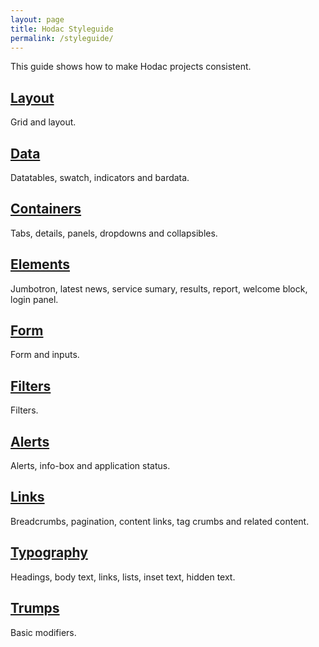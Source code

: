 ```yaml
---
layout: page
title: Hodac Styleguide
permalink: /styleguide/
---
```


<div class="grid-row">

<div class="column-two-thirds">

  <p class="lede">This guide shows how to make Hodac projects consistent.</p></div>

</div>


<div class="grid-row">

  <div class="column-third">
    <h2 class="heading-medium heading-index"><a href="/layout/">Layout</a></h2>
    <p>Grid and layout.</p>
  </div>

  <div class="column-third">
    <h2 class="heading-medium heading-index"><a href="/data/">Data</a></h2>
    <p>Datatables, swatch, indicators and bardata.</p>
  </div>


  <div class="column-third">
    <h2 class="heading-medium heading-index"><a href="/containers/">Containers</a></h2>
    <p>Tabs, details, panels, dropdowns and collapsibles.</p>
  </div>

</div>


<div class="grid-row">

  <div class="column-third">
    <h2 class="heading-medium heading-index"><a href="/elements/">Elements</a></h2>
    <p>Jumbotron, latest news, service sumary, results, report, welcome block, login panel.</p>
  </div>

  <div class="column-third">
    <h2 class="heading-medium heading-index"><a href="/form/">Form</a></h2>
    <p>Form and inputs.</p>
  </div>

  <div class="column-third">
    <h2 class="heading-medium heading-index"><a href="/filters/">Filters</a></h2>
    <p>Filters.</p>
  </div>

</div>

<div class="grid-row">

  <div class="column-third">
    <h2 class="heading-medium heading-index"><a href="/alerts/">Alerts</a></h2>
    <p>Alerts, info-box and application status.</p>
  </div>

  <div class="column-third">
    <h2 class="heading-medium heading-index"><a href="/links/">Links</a></h2>
    <p>Breadcrumbs, pagination, content links, tag crumbs and related content.</p>
  </div>

  <div class="column-third">
    <h2 class="heading-medium heading-index"><a href="/typography">Typography</a></h2>
    <p>Headings, body text, links, lists, inset text, hidden text.</p>
  </div>


</div>

<div class="grid-row">

  <div class="column-third">
    <h2 class="heading-medium heading-index"><a href="/trumps">Trumps</a></h2>
    <p>Basic modifiers.</p>
  </div>

</div>
